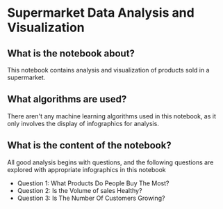 # Supermarket Data Analysis and Visualization

## What is the notebook about?
This notebook contains analysis and visualization of products sold in a supermarket.

## What algorithms are used?

There aren't any machine learning algorithms used in this notebook, as it only involves the display of infographics for analysis.

## What is the content of the notebook?

All good analysis begins with questions, and the following questions are explored with appropriate infographics in this notebook

* Question 1: What Products Do People Buy The Most?
* Question 2: Is the Volume of sales Healthy?
* Question 3: Is The Number Of Customers Growing?
